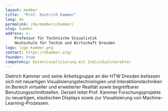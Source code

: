 ```yaml
---
layout: member
title:  "Prof. Dietrich Kammer"
lang: de
permalink: /de/members/kammer/
slug: kammer
address: >-
    Professur für Technische Visualistik
    Hochschule für Techik und Wirtschaft Dresden
logo: logo-kammer.png
contact: https://dkammer.org/
founder: true
competency: Datenvisualisierung mit Individualcharakter
---
```

Dietrich Kammer und seine Arbeitsgruppe an der HTW Dresden befassen sich mit neuartigen Visualisierungstechnologien und Interaktionstechniken im Bereich virtueller und erweiterter Realität sowie begreifbarer Benutzungsschnittstellen. Derzeit leitet Prof. Kammer Forschungsprojekte zu neuartigen, elastischen Displays sowie zur Visualisierung von Machine-Learning-Prozessen.  